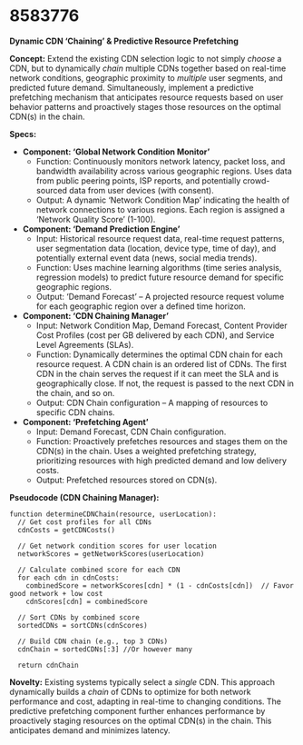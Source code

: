 # 8583776

**Dynamic CDN ‘Chaining’ & Predictive Resource Prefetching**

**Concept:** Extend the existing CDN selection logic to not simply *choose* a CDN, but to dynamically *chain* multiple CDNs together based on real-time network conditions, geographic proximity to *multiple* user segments, and predicted future demand. Simultaneously, implement a predictive prefetching mechanism that anticipates resource requests based on user behavior patterns and proactively stages those resources on the optimal CDN(s) in the chain.

**Specs:**

*   **Component: ‘Global Network Condition Monitor’**
    *   Function: Continuously monitors network latency, packet loss, and bandwidth availability across various geographic regions. Uses data from public peering points, ISP reports, and potentially crowd-sourced data from user devices (with consent).
    *   Output:  A dynamic ‘Network Condition Map’ indicating the health of network connections to various regions.  Each region is assigned a ‘Network Quality Score’ (1-100).
*   **Component: ‘Demand Prediction Engine’**
    *   Input: Historical resource request data, real-time request patterns, user segmentation data (location, device type, time of day), and potentially external event data (news, social media trends).
    *   Function: Uses machine learning algorithms (time series analysis, regression models) to predict future resource demand for specific geographic regions.
    *   Output: ‘Demand Forecast’ – A projected resource request volume for each geographic region over a defined time horizon.
*   **Component: ‘CDN Chaining Manager’**
    *   Input: Network Condition Map, Demand Forecast, Content Provider Cost Profiles (cost per GB delivered by each CDN), and Service Level Agreements (SLAs).
    *   Function:  Dynamically determines the optimal CDN chain for each resource request.  A CDN chain is an ordered list of CDNs. The first CDN in the chain serves the request if it can meet the SLA and is geographically close. If not, the request is passed to the next CDN in the chain, and so on.
    *   Output:  CDN Chain configuration – A mapping of resources to specific CDN chains.
*   **Component: ‘Prefetching Agent’**
    *   Input: Demand Forecast, CDN Chain configuration.
    *   Function: Proactively prefetches resources and stages them on the CDN(s) in the chain. Uses a weighted prefetching strategy, prioritizing resources with high predicted demand and low delivery costs.
    *   Output: Prefetched resources stored on CDN(s).

**Pseudocode (CDN Chaining Manager):**

```
function determineCDNChain(resource, userLocation):
  // Get cost profiles for all CDNs
  cdnCosts = getCDNCosts()

  // Get network condition scores for user location
  networkScores = getNetworkScores(userLocation)

  // Calculate combined score for each CDN
  for each cdn in cdnCosts:
    combinedScore = networkScores[cdn] * (1 - cdnCosts[cdn])  // Favor good network + low cost
    cdnScores[cdn] = combinedScore

  // Sort CDNs by combined score
  sortedCDNs = sortCDNs(cdnScores)

  // Build CDN chain (e.g., top 3 CDNs)
  cdnChain = sortedCDNs[:3] //Or however many

  return cdnChain
```

**Novelty:**  Existing systems typically select a *single* CDN. This approach dynamically builds a *chain* of CDNs to optimize for both network performance and cost, adapting in real-time to changing conditions. The predictive prefetching component further enhances performance by proactively staging resources on the optimal CDN(s) in the chain. This anticipates demand and minimizes latency.